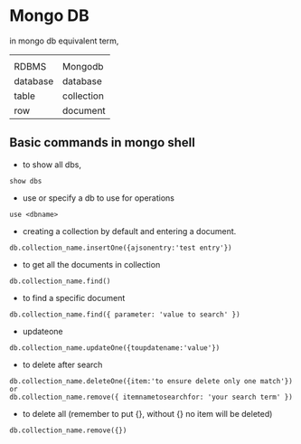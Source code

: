 # Mongo DB
in mongo db equivalent term,

<table>
<th><tr><td>RDBMS</td><td>Mongodb</td></tr></th>
<tr>
<td>database</td>
<td>database</td>
</tr>
<tr>
<td>table</td>
<td>collection</td>
</tr>
<tr>
<td>row</td>
<td>document</td>
</tr>
</table>

## Basic commands in mongo shell
* to show all dbs,
```
show dbs
```
* use or specify a db to use for operations
```
use <dbname>
```
* creating a collection by default and entering a document.
```
db.collection_name.insertOne({ajsonentry:'test entry'})
```
* to get all the documents in collection
```
db.collection_name.find()
```
* to find a specific document
```
db.collection_name.find({ parameter: 'value to search' })
```
* updateone 
```
db.collection_name.updateOne({toupdatename:'value'})
```
* to delete after search
```
db.collection_name.deleteOne({item:'to ensure delete only one match'})
or
db.collection_name.remove({ itemnametosearchfor: 'your search term' })
```
* to delete all (remember to put {}, without {} no item will be deleted)
```
db.collection_name.remove({})
```
